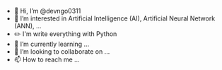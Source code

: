 - 👋 Hi, I’m @devngo0311
- 👀 I’m interested in Artificial Intelligence (AI), Artificial Neural Network (ANN), ...
- ✏️ I'm write everything with Python
- 🌱 I’m currently learning ...
- 💞️ I’m looking to collaborate on ...
- 📫 How to reach me ...

<!---
devngo0311/devngo0311 is a ✨ special ✨ repository because its `README.md` (this file) appears on your GitHub profile.
You can click the Preview link to take a look at your changes.
--->
